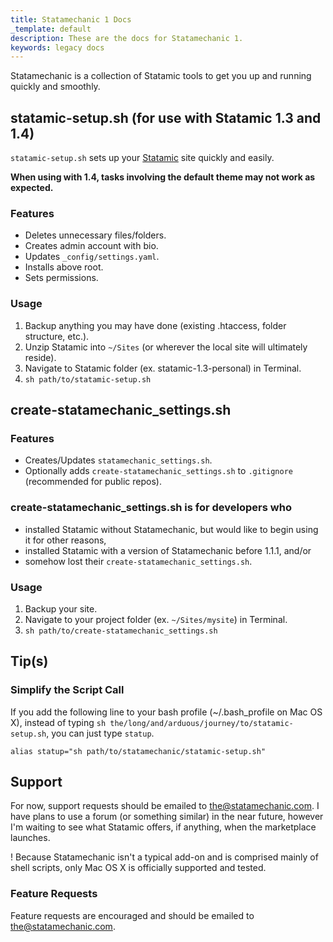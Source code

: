 ```yaml
---
title: Statamechanic 1 Docs
_template: default
description: These are the docs for Statamechanic 1.
keywords: legacy docs
---
```


Statamechanic is a collection of Statamic tools to get you up and running quickly and smoothly.

## statamic-setup.sh (for use with Statamic 1.3 and 1.4)
`statamic-setup.sh` sets up your [Statamic](http://statamic.com/) site quickly and easily.

**When using with 1.4, tasks involving the default theme may not work as expected.**

### Features
* Deletes unnecessary files/folders.
* Creates admin account with bio.
* Updates `_config/settings.yaml`.
* Installs above root.
* Sets permissions.

### Usage
1. Backup anything you may have done (existing .htaccess, folder structure, etc.).
2. Unzip Statamic into `~/Sites` (or wherever the local site will ultimately reside).
3. Navigate to Statamic folder (ex. statamic-1.3-personal) in Terminal.
4. `sh path/to/statamic-setup.sh`

## create-statamechanic_settings.sh
### Features
* Creates/Updates `statamechanic_settings.sh`.
* Optionally adds `create-statamechanic_settings.sh` to `.gitignore` (recommended for public repos).

### create-statamechanic_settings.sh is for developers who

* installed Statamic without Statamechanic, but would like to begin using it for other reasons,
* installed Statamic with a version of Statamechanic before 1.1.1, and/or
* somehow lost their `create-statamechanic_settings.sh`.

### Usage
1. Backup your site.
2. Navigate to your project folder (ex. `~/Sites/mysite`) in Terminal.
3. `sh path/to/create-statamechanic_settings.sh`

## Tip(s)
### Simplify the Script Call
If you add the following line to your bash profile (~/.bash_profile on Mac OS X), instead of typing `sh the/long/and/arduous/journey/to/statamic-setup.sh`, you can just type `statup`.

    alias statup="sh path/to/statamechanic/statamic-setup.sh"

## Support
For now, support requests should be emailed to <the@statamechanic.com>. I have plans to use a forum (or something similar) in the near future, however I'm waiting to see what Statamic offers, if anything, when the marketplace launches.

<span class="badge badge-warning">!</span> Because Statamechanic isn't a typical add-on and is comprised mainly of shell scripts, only Mac OS X is officially supported and tested.

### Feature Requests
Feature requests are encouraged and should be emailed to <the@statamechanic.com>.